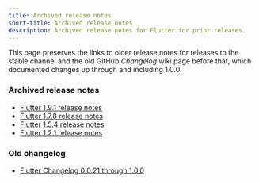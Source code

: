 ```yaml
---
title: Archived release notes
short-title: Archived release notes
description: Archived release notes for Flutter for prior releases.
---
```


This page preserves the links to older release notes for
releases to the stable channel and
the old GitHub _Changelog_ wiki page before that, 
which documented changes up through and including 1.0.0.

### Archived release notes

* [Flutter 1.9.1 release notes][1.9.1]
* [Flutter 1.7.8 release notes][1.7.8]
* [Flutter 1.5.4 release notes][1.5.4]
* [Flutter 1.2.1 release notes][1.2.1]

### Old changelog

* [Flutter Changelog 0.0.21 through 1.0.0][0.0.21]

[0.0.21]: {{site.url}}/tools/sdk/release-notes/release-notes-0.0.21-1.0.0
[1.9.1]: {{site.url}}/tools/sdk/release-notes/release-notes-1.9.1
[1.7.8]: {{site.url}}/tools/sdk/release-notes/release-notes-1.7.8
[1.5.4]: {{site.url}}/tools/sdk/release-notes/release-notes-1.5.4
[1.2.1]: {{site.url}}/tools/sdk/release-notes/release-notes-1.2.1
